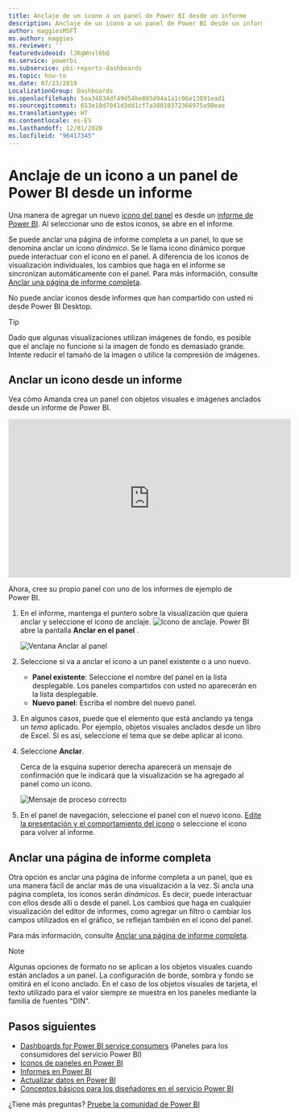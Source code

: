 ```yaml
---
title: Anclaje de un icono a un panel de Power BI desde un informe
description: Anclaje de un icono a un panel de Power BI desde un informe.
author: maggiesMSFT
ms.author: maggies
ms.reviewer: ''
featuredvideoid: lJKgWnvl6bQ
ms.service: powerbi
ms.subservice: pbi-reports-dashboards
ms.topic: how-to
ms.date: 07/23/2019
LocalizationGroup: Dashboards
ms.openlocfilehash: 5aa34834df49d54be885d94a1a1c06e13891ead1
ms.sourcegitcommit: 653e18d7041d3dd1cf7a38010372366975a98eae
ms.translationtype: HT
ms.contentlocale: es-ES
ms.lasthandoff: 12/01/2020
ms.locfileid: "96417345"
---
```

# <a name="pin-a-tile-to-a-power-bi-dashboard-from-a-report"></a>Anclaje de un icono a un panel de Power BI desde un informe

Una manera de agregar un nuevo [icono del panel](../consumer/end-user-tiles.md) es desde un [informe de Power BI](../consumer/end-user-reports.md). Al seleccionar uno de estos iconos, se abre en el informe.

Se puede anclar una página de informe completa a un panel, lo que se denomina anclar un icono *dinámico*. Se le llama icono dinámico porque puede interactuar con el icono en el panel. A diferencia de los iconos de visualización individuales, los cambios que haga en el informe se sincronizan automáticamente con el panel. Para más información, consulte [Anclar una página de informe completa](#pin-an-entire-report-page).

No puede anclar iconos desde informes que han compartido con usted ni desde Power BI Desktop. 

> [!TIP]
> Dado que algunas visualizaciones utilizan imágenes de fondo, es posible que el anclaje no funcione si la imagen de fondo es demasiado grande. Intente reducir el tamaño de la imagen o utilice la compresión de imágenes.  
> 
> 

## <a name="pin-a-tile-from-a-report"></a>Anclar un icono desde un informe
Vea cómo Amanda crea un panel con objetos visuales e imágenes anclados desde un informe de Power BI.
    

<iframe width="560" height="315" src="https://www.youtube.com/embed/lJKgWnvl6bQ" frameborder="0" allowfullscreen></iframe>

Ahora, cree su propio panel con uno de los informes de ejemplo de Power BI.

1. En el informe, mantenga el puntero sobre la visualización que quiera anclar y seleccione el icono de anclaje. ![Icono de anclaje](media/service-dashboard-pin-tile-from-report/pbi_pintile_small.png). Power BI abre la pantalla **Anclar en el panel** .
   
     ![Ventana Anclar al panel](media/service-dashboard-pin-tile-from-report/pbi_themes2.png)
2. Seleccione si va a anclar el icono a un panel existente o a uno nuevo.
   
   * **Panel existente**: Seleccione el nombre del panel en la lista desplegable. Los paneles compartidos con usted no aparecerán en la lista desplegable.
   * **Nuevo panel**: Escriba el nombre del nuevo panel.
3. En algunos casos, puede que el elemento que está anclando ya tenga un *tema* aplicado. Por ejemplo, objetos visuales anclados desde un libro de Excel. Si es así, seleccione el tema que se debe aplicar al icono.
4. Seleccione **Anclar**.
   
   Cerca de la esquina superior derecha aparecerá un mensaje de confirmación que le indicará que la visualización se ha agregado al panel como un icono.
   
   ![Mensaje de proceso correcto](media/service-dashboard-pin-tile-from-report/pinsuccess.png)
5. En el panel de navegación, seleccione el panel con el nuevo icono. [Edite la presentación y el comportamiento del icono](service-dashboard-edit-tile.md) o seleccione el icono para volver al informe.

## <a name="pin-an-entire-report-page"></a>Anclar una página de informe completa
Otra opción es anclar una página de informe completa a un panel, que es una manera fácil de anclar más de una visualización a la vez. Si ancla una página completa, los iconos serán *dinámicos*. Es decir, puede interactuar con ellos desde allí o desde el panel. Los cambios que haga en cualquier visualización del editor de informes, como agregar un filtro o cambiar los campos utilizados en el gráfico, se reflejan también en el icono del panel.  

Para más información, consulte [Anclar una página de informe completa](service-dashboard-pin-live-tile-from-report.md).

> [!NOTE]
> Algunas opciones de formato no se aplican a los objetos visuales cuando están anclados a un panel. La configuración de borde, sombra y fondo se omitirá en el icono anclado. En el caso de los objetos visuales de tarjeta, el texto utilizado para el valor siempre se muestra en los paneles mediante la familia de fuentes "DIN". 
> 
>

## <a name="next-steps"></a>Pasos siguientes
- [Dashboards for Power BI service consumers](../consumer/end-user-dashboards.md) (Paneles para los consumidores del servicio Power BI)
- [Iconos de paneles en Power BI](../consumer/end-user-tiles.md)
- [Informes en Power BI](../consumer/end-user-reports.md)
- [Actualizar datos en Power BI](../connect-data/refresh-data.md)
- [Conceptos básicos para los diseñadores en el servicio Power BI](../fundamentals/service-basic-concepts.md)

¿Tiene más preguntas? [Pruebe la comunidad de Power BI](https://community.powerbi.com/)
